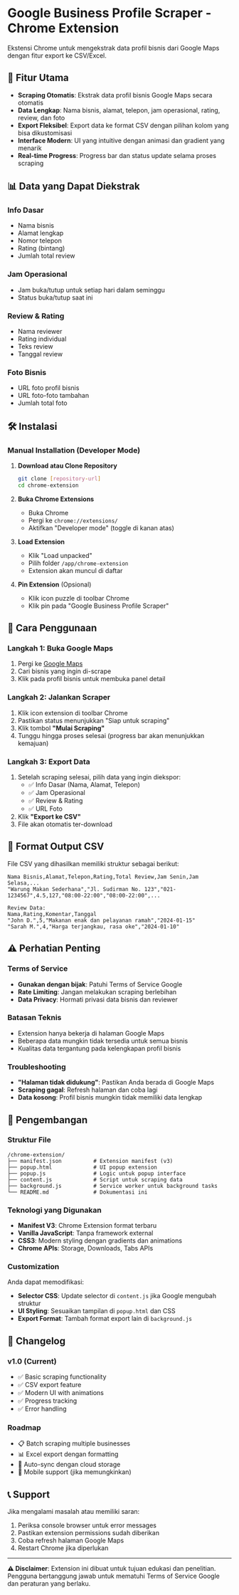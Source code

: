 # Google Business Profile Scraper - Chrome Extension

Ekstensi Chrome untuk mengekstrak data profil bisnis dari Google Maps dengan fitur export ke CSV/Excel.

## 🚀 Fitur Utama

- **Scraping Otomatis**: Ekstrak data profil bisnis Google Maps secara otomatis
- **Data Lengkap**: Nama bisnis, alamat, telepon, jam operasional, rating, review, dan foto
- **Export Fleksibel**: Export data ke format CSV dengan pilihan kolom yang bisa dikustomisasi  
- **Interface Modern**: UI yang intuitive dengan animasi dan gradient yang menarik
- **Real-time Progress**: Progress bar dan status update selama proses scraping

## 📊 Data yang Dapat Diekstrak

### Info Dasar
- Nama bisnis
- Alamat lengkap
- Nomor telepon
- Rating (bintang)
- Jumlah total review

### Jam Operasional
- Jam buka/tutup untuk setiap hari dalam seminggu
- Status buka/tutup saat ini

### Review & Rating
- Nama reviewer
- Rating individual
- Teks review
- Tanggal review

### Foto Bisnis
- URL foto profil bisnis
- URL foto-foto tambahan
- Jumlah total foto

## 🛠️ Instalasi

### Manual Installation (Developer Mode)

1. **Download atau Clone Repository**
   ```bash
   git clone [repository-url]
   cd chrome-extension
   ```

2. **Buka Chrome Extensions**
   - Buka Chrome
   - Pergi ke `chrome://extensions/`
   - Aktifkan "Developer mode" (toggle di kanan atas)

3. **Load Extension**
   - Klik "Load unpacked"
   - Pilih folder `/app/chrome-extension`
   - Extension akan muncul di daftar

4. **Pin Extension** (Opsional)
   - Klik icon puzzle di toolbar Chrome  
   - Klik pin pada "Google Business Profile Scraper"

## 📖 Cara Penggunaan

### Langkah 1: Buka Google Maps
1. Pergi ke [Google Maps](https://maps.google.com)
2. Cari bisnis yang ingin di-scrape
3. Klik pada profil bisnis untuk membuka panel detail

### Langkah 2: Jalankan Scraper
1. Klik icon extension di toolbar Chrome
2. Pastikan status menunjukkan "Siap untuk scraping"
3. Klik tombol **"Mulai Scraping"**
4. Tunggu hingga proses selesai (progress bar akan menunjukkan kemajuan)

### Langkah 3: Export Data
1. Setelah scraping selesai, pilih data yang ingin diekspor:
   - ✅ Info Dasar (Nama, Alamat, Telepon)
   - ✅ Jam Operasional
   - ✅ Review & Rating  
   - ✅ URL Foto
2. Klik **"Export ke CSV"**
3. File akan otomatis ter-download

## 📁 Format Output CSV

File CSV yang dihasilkan memiliki struktur sebagai berikut:

```csv
Nama Bisnis,Alamat,Telepon,Rating,Total Review,Jam Senin,Jam Selasa,...
"Warung Makan Sederhana","Jl. Sudirman No. 123","021-1234567",4.5,127,"08:00-22:00","08:00-22:00",...

Review Data:
Nama,Rating,Komentar,Tanggal
"John D.",5,"Makanan enak dan pelayanan ramah","2024-01-15"
"Sarah M.",4,"Harga terjangkau, rasa oke","2024-01-10"
```

## ⚠️ Perhatian Penting

### Terms of Service
- **Gunakan dengan bijak**: Patuhi Terms of Service Google
- **Rate Limiting**: Jangan melakukan scraping berlebihan
- **Data Privacy**: Hormati privasi data bisnis dan reviewer

### Batasan Teknis
- Extension hanya bekerja di halaman Google Maps
- Beberapa data mungkin tidak tersedia untuk semua bisnis
- Kualitas data tergantung pada kelengkapan profil bisnis

### Troubleshooting
- **"Halaman tidak didukung"**: Pastikan Anda berada di Google Maps
- **Scraping gagal**: Refresh halaman dan coba lagi
- **Data kosong**: Profil bisnis mungkin tidak memiliki data lengkap

## 🔧 Pengembangan

### Struktur File
```
/chrome-extension/
├── manifest.json          # Extension manifest (v3)
├── popup.html             # UI popup extension
├── popup.js               # Logic untuk popup interface  
├── content.js             # Script untuk scraping data
├── background.js          # Service worker untuk background tasks
└── README.md              # Dokumentasi ini
```

### Teknologi yang Digunakan
- **Manifest V3**: Chrome Extension format terbaru
- **Vanilla JavaScript**: Tanpa framework external
- **CSS3**: Modern styling dengan gradients dan animations
- **Chrome APIs**: Storage, Downloads, Tabs APIs

### Customization
Anda dapat memodifikasi:
- **Selector CSS**: Update selector di `content.js` jika Google mengubah struktur
- **UI Styling**: Sesuaikan tampilan di `popup.html` dan CSS
- **Export Format**: Tambah format export lain di `background.js`

## 📝 Changelog

### v1.0 (Current)
- ✅ Basic scraping functionality
- ✅ CSV export feature
- ✅ Modern UI with animations
- ✅ Progress tracking
- ✅ Error handling

### Roadmap
- 📋 Batch scraping multiple businesses
- 📊 Excel export dengan formatting
- 🔄 Auto-sync dengan cloud storage
- 📱 Mobile support (jika memungkinkan)

## 📞 Support

Jika mengalami masalah atau memiliki saran:
1. Periksa console browser untuk error messages
2. Pastikan extension permissions sudah diberikan
3. Coba refresh halaman Google Maps
4. Restart Chrome jika diperlukan

---

**⚠️ Disclaimer**: Extension ini dibuat untuk tujuan edukasi dan penelitian. Pengguna bertanggung jawab untuk mematuhi Terms of Service Google dan peraturan yang berlaku.